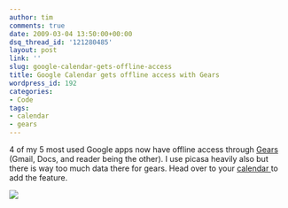 ```yaml
---
author: tim
comments: true
date: 2009-03-04 13:50:00+00:00
dsq_thread_id: '121280485'
layout: post
link: ''
slug: google-calendar-gets-offline-access
title: Google Calendar gets offline access with Gears
wordpress_id: 192
categories:
- Code
tags:
- calendar
- gears
---
```


4 of my 5 most used Google apps now have offline access through [Gears
](http://gears.google.com/)(Gmail, Docs, and reader being the other).  I use
picasa heavily also but there is way too much data there for gears.  Head over
to your [calendar ](https://www.google.com/calendar/)to add the feature.  
  
![](http://4.bp.blogspot.com/_ZaGO7GjCqAI/Sa421fHmqBI/AAAAAAAAPJA/TgcJknPLigE/s1600/offline-calendar-1.png)
